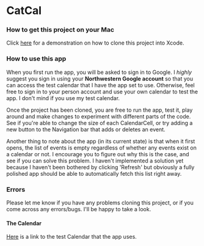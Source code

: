 # CatCal
### How to get this project on your Mac
Click [here](https://github.com/blog/2375-clone-in-xcode) for a demonstration on how to clone this project into Xcode.

### How to use this app
When you first run the app, you will be asked to sign in to Google. I *highly* suggest you sign in using your **Northwestern Google account** so that you can access the test calendar that I have the app set to use. Otherwise, feel free to sign in to your person account and use your own calendar to test the app. I don't mind if you use my test calendar.

Once the project has been cloned, you are free to run the app, test it, play around and make changes to experiment with different parts of the code. See if you're able to change the size of each CalendarCell, or try adding a new button to the Navigation bar that adds or deletes an event.

Another thing to note about the app (in its current state) is that when it first opens, the list of events is empty regardless of whether any events exist on a calendar or not. I encourage you to figure out why this is the case, and see if you can solve this problem. I haven't implemented a solution yet because I haven't been bothered by clicking 'Refresh' but obviously a fully polished app should be able to automatically fetch this list right away.

### Errors
Please let me know if you have any problems cloning this project, or if you come across any errors/bugs. I'll be happy to take a look.

#### The Calendar
[Here](https://calendar.google.com/calendar/b/1?cid=dS5ub3J0aHdlc3Rlcm4uZWR1X3V1aDNzazM0aWw0MGhxMzMwZm05NWppYWljQGdyb3VwLmNhbGVuZGFyLmdvb2dsZS5jb20) is a link to the test Calendar that the app uses.
